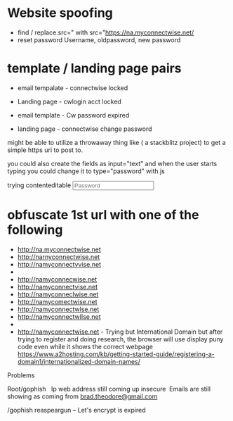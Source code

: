 # Website spoofing
- find / replace.src=" with src="https://na.myconnectwise.net/
- reset password
Username, oldpassword, new password

# template / landing page pairs
- email tempalate - connectwise locked
- Landing page - cwlogin acct locked

- email template - Cw password expired
- landing page - connectwise change password

might be able to utilize a throwaway thing like ( a stackblitz project) to get a simple https uri to post to.

you could also create the fields as input="text" and when the user starts typing you could change it to type="password" with js

trying contenteditable 
<input autocapitalize="none" autocomplete="off" autocorrect="off" class="loginTextBox" id="password" name="password" onkeypress="javascript: if(event.keyCode==13) {document.getElementById(&#39;loginForm&#39;).submit()}" placeholder="Password" spellcheck="false" type="password"/>

# obfuscate 1st url with one of the following
- http://na.myconnectwise.net
- http://narnyconnectwise.net
- http://namyconnectvvise.net
-  
- http://namyconnecwise.net 
- http://namyconnectvise.net
- http://namyconneclwise.net
- http://namycomectwise.net 
- http://namyconnectwlse.net 
- http://namyconnectwlIse.net
- 
- http://namyconnectwỉse.net - Trying but International Domain but after trying to register and doing research, the browser will use display puny code even while it shows the correct webpage https://www.a2hosting.com/kb/getting-started-guide/registering-a-domain1/internationalized-domain-names/

Problems 

Root/gophish  
Ip web address still coming up insecure 
Emails are still showing as coming from [brad.theodore@gmail.com](mailto:brad.theodore@gmail.com) 

/gophish reaspeargun – Let's encrypt is expired

